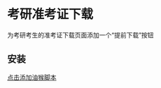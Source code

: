 # 考研准考证下载
为考研考生的准考证下载页面添加一个“提前下载”按钮
## 安装
[点击添加油猴脚本](https://raw.githubusercontent.com/ParticleG/PostgraduateAdmissionTicketDownload/main/dist.user.js)
